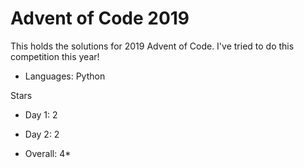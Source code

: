 # Advent of Code 2019

This holds the solutions for 2019 Advent of Code.
I've tried to do this competition this year! 

- Languages: Python

Stars 
- Day 1:  2 
- Day 2:  2

- Overall: 4*

